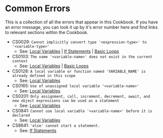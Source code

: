 # Common Errors

This is a collection of all the errors that appear in this Cookbook. If you have
an error message, you can look it up by it's error number here and find links to
relevant sections within the Cookbook.

* CS0029: `Cannot implicitly convert type '<expression-type>' to
  '<variable-type>'`
  *  See: [Local Variables](LocalVariables.md) | [If
     Statements](IfStatements.md) | [Basic Loops](BasicLoops.md)
* CS0103: `The name '<variable-name>' does not exist in the current context`
  * See: [Local Variables](LocalVariables.md) | [Basic Loops](BasicLoops.md)
* CS0128: `A local variable or function named 'VARIABLE_NAME' is already defined
  in this scope`
  * See: [Local Variables](LocalVariables.md) 
* CS0165: `Use of unassigned local variable '<variable-name>'`
  * See: [Local Variables](LocalVariables.md)
* CS0201: `Only assignment, call, increment, decrement, await, and new object
  expressions can be used as a statement`
  * See: [Local Variables](LocalVariables.md)
* CS0841: `Cannot use local variable '<variable-name>' before it is declared`
  * See: [Local Variables](LocalVariables.md)
* CS8641: `'else' cannot start a statement.`
  * See: [If Statements](IfStatements.md)